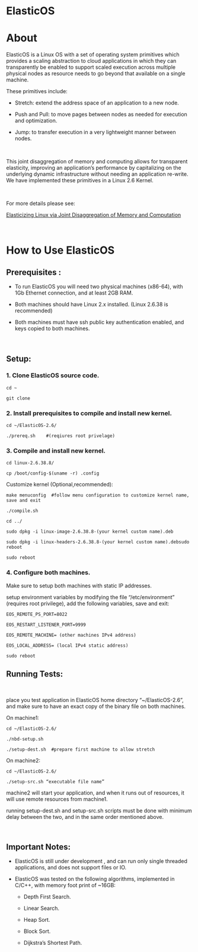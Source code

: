 **ElasticOS**
=======

About
=====

ElasticOS is a Linux OS with a set of operating system primitives which provides a scaling abstraction to cloud applications in which they can transparently be enabled to support scaled execution across multiple physical nodes as resource needs to go beyond that available on a single machine.

These primitives include:

-   Stretch: extend the address space of an application to a new node.

-   Push and Pull: to move pages between nodes as needed for execution and optimization.

-   Jump: to transfer execution in a very lightweight manner between nodes.

 

This joint disaggregation of memory and computing allows for transparent elasticity, improving an application’s performance by capitalizing on the underlying dynamic infrastructure without needing an application re-write. We have implemented these primitives in a Linux 2.6 Kernel.

 

For more details please see:

[Elasticizing Linux via Joint Disaggregation of Memory and Computation](https://arxiv.org/pdf/1806.00885.pdf)

 

How to Use ElasticOS
====================

Prerequisites :
---------------

-   To run ElasticOS you will need two physical machines (x86-64), with 1Gb Ethernet connection, and at least 2GB RAM.

-   Both machines should have Linux 2.x installed. (Linux 2.6.38 is recommended)

-   Both machines must have ssh public key authentication enabled, and keys copied to both machines.

 

Setup:
------

### 1. Clone ElasticOS source code.

~~~~~~~~~~~~~~~~~~~~~~~~~~~~~~~~~~~~~~~~~~~~~~~~~~~~~~~~~~~~~~~~~~~~~~~~~~~~~~~~
cd ~
~~~~~~~~~~~~~~~~~~~~~~~~~~~~~~~~~~~~~~~~~~~~~~~~~~~~~~~~~~~~~~~~~~~~~~~~~~~~~~~~

~~~~~~~~~~~~~~~~~~~~~~~~~~~~~~~~~~~~~~~~~~~~~~~~~~~~~~~~~~~~~~~~~~~~~~~~~~~~~~~~
git clone 
~~~~~~~~~~~~~~~~~~~~~~~~~~~~~~~~~~~~~~~~~~~~~~~~~~~~~~~~~~~~~~~~~~~~~~~~~~~~~~~~

### 2. Install prerequisites to compile and install new kernel.

~~~~~~~~~~~~~~~~~~~~~~~~~~~~~~~~~~~~~~~~~~~~~~~~~~~~~~~~~~~~~~~~~~~~~~~~~~~~~~~~
cd ~/ElasticOS-2.6/
~~~~~~~~~~~~~~~~~~~~~~~~~~~~~~~~~~~~~~~~~~~~~~~~~~~~~~~~~~~~~~~~~~~~~~~~~~~~~~~~

~~~~~~~~~~~~~~~~~~~~~~~~~~~~~~~~~~~~~~~~~~~~~~~~~~~~~~~~~~~~~~~~~~~~~~~~~~~~~~~~
./prereq.sh    #(reqiures root privelage)
~~~~~~~~~~~~~~~~~~~~~~~~~~~~~~~~~~~~~~~~~~~~~~~~~~~~~~~~~~~~~~~~~~~~~~~~~~~~~~~~

### 3. Compile and install new kernel.

~~~~~~~~~~~~~~~~~~~~~~~~~~~~~~~~~~~~~~~~~~~~~~~~~~~~~~~~~~~~~~~~~~~~~~~~~~~~~~~~
cd linux-2.6.38.8/
~~~~~~~~~~~~~~~~~~~~~~~~~~~~~~~~~~~~~~~~~~~~~~~~~~~~~~~~~~~~~~~~~~~~~~~~~~~~~~~~

~~~~~~~~~~~~~~~~~~~~~~~~~~~~~~~~~~~~~~~~~~~~~~~~~~~~~~~~~~~~~~~~~~~~~~~~~~~~~~~~
cp /boot/config-$(uname -r) .config
~~~~~~~~~~~~~~~~~~~~~~~~~~~~~~~~~~~~~~~~~~~~~~~~~~~~~~~~~~~~~~~~~~~~~~~~~~~~~~~~

Customize kernel (Optional,recommended):

~~~~~~~~~~~~~~~~~~~~~~~~~~~~~~~~~~~~~~~~~~~~~~~~~~~~~~~~~~~~~~~~~~~~~~~~~~~~~~~~
make menuconfig  #follow menu configuration to customize kernel name, save and exit
~~~~~~~~~~~~~~~~~~~~~~~~~~~~~~~~~~~~~~~~~~~~~~~~~~~~~~~~~~~~~~~~~~~~~~~~~~~~~~~~

~~~~~~~~~~~~~~~~~~~~~~~~~~~~~~~~~~~~~~~~~~~~~~~~~~~~~~~~~~~~~~~~~~~~~~~~~~~~~~~~
./compile.sh
~~~~~~~~~~~~~~~~~~~~~~~~~~~~~~~~~~~~~~~~~~~~~~~~~~~~~~~~~~~~~~~~~~~~~~~~~~~~~~~~

~~~~~~~~~~~~~~~~~~~~~~~~~~~~~~~~~~~~~~~~~~~~~~~~~~~~~~~~~~~~~~~~~~~~~~~~~~~~~~~~
cd ../
~~~~~~~~~~~~~~~~~~~~~~~~~~~~~~~~~~~~~~~~~~~~~~~~~~~~~~~~~~~~~~~~~~~~~~~~~~~~~~~~

~~~~~~~~~~~~~~~~~~~~~~~~~~~~~~~~~~~~~~~~~~~~~~~~~~~~~~~~~~~~~~~~~~~~~~~~~~~~~~~~
sudo dpkg -i linux-image-2.6.38.8-(your kernel custom name).deb
~~~~~~~~~~~~~~~~~~~~~~~~~~~~~~~~~~~~~~~~~~~~~~~~~~~~~~~~~~~~~~~~~~~~~~~~~~~~~~~~

~~~~~~~~~~~~~~~~~~~~~~~~~~~~~~~~~~~~~~~~~~~~~~~~~~~~~~~~~~~~~~~~~~~~~~~~~~~~~~~~
sudo dpkg -i linux-headers-2.6.38.8-(your kernel custom name).debsudo reboot
~~~~~~~~~~~~~~~~~~~~~~~~~~~~~~~~~~~~~~~~~~~~~~~~~~~~~~~~~~~~~~~~~~~~~~~~~~~~~~~~

~~~~~~~~~~~~~~~~~~~~~~~~~~~~~~~~~~~~~~~~~~~~~~~~~~~~~~~~~~~~~~~~~~~~~~~~~~~~~~~~
sudo reboot
~~~~~~~~~~~~~~~~~~~~~~~~~~~~~~~~~~~~~~~~~~~~~~~~~~~~~~~~~~~~~~~~~~~~~~~~~~~~~~~~

### 4. Configure both machines.

Make sure to setup both machines with static IP addresses.

setup environment variables by modifying the file “/etc/environment” (requires root privilege), add the following variables, save and exit:

~~~~~~~~~~~~~~~~~~~~~~~~~~~~~~~~~~~~~~~~~~~~~~~~~~~~~~~~~~~~~~~~~~~~~~~~~~~~~~~~
EOS_REMOTE_PS_PORT=8022
~~~~~~~~~~~~~~~~~~~~~~~~~~~~~~~~~~~~~~~~~~~~~~~~~~~~~~~~~~~~~~~~~~~~~~~~~~~~~~~~

~~~~~~~~~~~~~~~~~~~~~~~~~~~~~~~~~~~~~~~~~~~~~~~~~~~~~~~~~~~~~~~~~~~~~~~~~~~~~~~~
EOS_RESTART_LISTENER_PORT=9999
~~~~~~~~~~~~~~~~~~~~~~~~~~~~~~~~~~~~~~~~~~~~~~~~~~~~~~~~~~~~~~~~~~~~~~~~~~~~~~~~

~~~~~~~~~~~~~~~~~~~~~~~~~~~~~~~~~~~~~~~~~~~~~~~~~~~~~~~~~~~~~~~~~~~~~~~~~~~~~~~~
EOS_REMOTE_MACHINE= (other machines IPv4 address)
~~~~~~~~~~~~~~~~~~~~~~~~~~~~~~~~~~~~~~~~~~~~~~~~~~~~~~~~~~~~~~~~~~~~~~~~~~~~~~~~

~~~~~~~~~~~~~~~~~~~~~~~~~~~~~~~~~~~~~~~~~~~~~~~~~~~~~~~~~~~~~~~~~~~~~~~~~~~~~~~~
EOS_LOCAL_ADDRESS= (local IPv4 static address)
~~~~~~~~~~~~~~~~~~~~~~~~~~~~~~~~~~~~~~~~~~~~~~~~~~~~~~~~~~~~~~~~~~~~~~~~~~~~~~~~

~~~~~~~~~~~~~~~~~~~~~~~~~~~~~~~~~~~~~~~~~~~~~~~~~~~~~~~~~~~~~~~~~~~~~~~~~~~~~~~~
sudo reboot
~~~~~~~~~~~~~~~~~~~~~~~~~~~~~~~~~~~~~~~~~~~~~~~~~~~~~~~~~~~~~~~~~~~~~~~~~~~~~~~~

Running Tests:
--------------

 

place you test application in ElasticOS home directory “\~/ElasticOS-2.6”, and make sure to have an exact copy of the binary file on both machines.

On machine1:

~~~~~~~~~~~~~~~~~~~~~~~~~~~~~~~~~~~~~~~~~~~~~~~~~~~~~~~~~~~~~~~~~~~~~~~~~~~~~~~~
cd ~/ElasticOS-2.6/
~~~~~~~~~~~~~~~~~~~~~~~~~~~~~~~~~~~~~~~~~~~~~~~~~~~~~~~~~~~~~~~~~~~~~~~~~~~~~~~~

~~~~~~~~~~~~~~~~~~~~~~~~~~~~~~~~~~~~~~~~~~~~~~~~~~~~~~~~~~~~~~~~~~~~~~~~~~~~~~~~
./nbd-setup.sh
~~~~~~~~~~~~~~~~~~~~~~~~~~~~~~~~~~~~~~~~~~~~~~~~~~~~~~~~~~~~~~~~~~~~~~~~~~~~~~~~

~~~~~~~~~~~~~~~~~~~~~~~~~~~~~~~~~~~~~~~~~~~~~~~~~~~~~~~~~~~~~~~~~~~~~~~~~~~~~~~~
./setup-dest.sh  #prepare first machine to allow stretch 
~~~~~~~~~~~~~~~~~~~~~~~~~~~~~~~~~~~~~~~~~~~~~~~~~~~~~~~~~~~~~~~~~~~~~~~~~~~~~~~~

On machine2:

~~~~~~~~~~~~~~~~~~~~~~~~~~~~~~~~~~~~~~~~~~~~~~~~~~~~~~~~~~~~~~~~~~~~~~~~~~~~~~~~
cd ~/ElasticOS-2.6/
~~~~~~~~~~~~~~~~~~~~~~~~~~~~~~~~~~~~~~~~~~~~~~~~~~~~~~~~~~~~~~~~~~~~~~~~~~~~~~~~

~~~~~~~~~~~~~~~~~~~~~~~~~~~~~~~~~~~~~~~~~~~~~~~~~~~~~~~~~~~~~~~~~~~~~~~~~~~~~~~~
./setup-src.sh “executable file name” 
~~~~~~~~~~~~~~~~~~~~~~~~~~~~~~~~~~~~~~~~~~~~~~~~~~~~~~~~~~~~~~~~~~~~~~~~~~~~~~~~

machine2 will start your application, and when it runs out of resources, it will use remote resources from machine1.

running setup-dest.sh and setup-src.sh scripts must be done with minimum delay between the two, and in the same order mentioned above.

 

Important Notes:
----------------

-   ElasticOS is still under development , and can run only single threaded applications, and does not support files or IO.

-   ElasticOS was tested on the following algorithms, implemented in C/C++, with memory foot print of \~16GB:

    -   Depth First Search.

    -   Linear Search.

    -   Heap Sort.

    -   Block Sort.

    -   Dijkstra’s Shortest Path.
